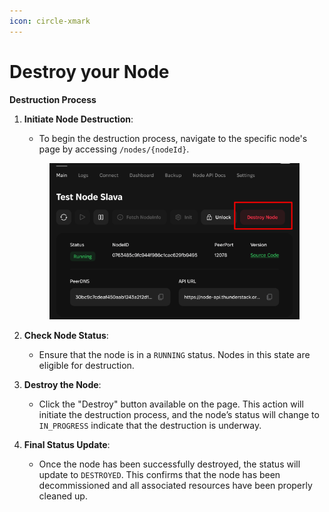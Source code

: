 ```yaml
---
icon: circle-xmark
---
```


# Destroy your Node

**Destruction Process**

1.  **Initiate Node Destruction**:

    * To begin the destruction process, navigate to the specific node's page by accessing `/nodes/{nodeId}`.

    <figure><img src="../../../../.gitbook/assets/image (7).png" alt=""><figcaption></figcaption></figure>
2. **Check Node Status**:
   * Ensure that the node is in a `RUNNING` status. Nodes in this state are eligible for destruction.
3. **Destroy the Node**:
   * Click the "Destroy" button available on the page. This action will initiate the destruction process, and the node’s status will change to `IN_PROGRESS` indicate that the destruction is underway.
4. **Final Status Update**:
   * Once the node has been successfully destroyed, the status will update to `DESTROYED`. This confirms that the node has been decommissioned and all associated resources have been properly cleaned up.
